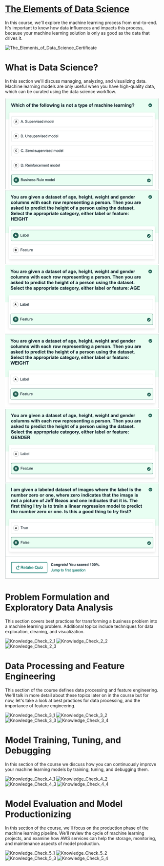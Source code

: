 # [The Elements of Data Science](https://www.aws.training/Details/eLearning?id=26598)
In this course, we'll explore the machine learning process from end-to-end. It's important to know how data influences and impacts this process, because your machine learning solution is only as good as the data that drives it.

![The_Elements_of_Data_Science_Certificate](/The_Elements_of_Data_Science/images/The_Elements_of_Data_Science_Certificate.PNG)

# What is Data Science?
In this section we'll discuss managing, analyzing, and visualizing data. Machine learning models are only useful when you have high-quality data, which can be curated using the data science workflow.

![Knowledge_Check_1_1](/The_Elements_of_Data_Science/images/Knowledge%20check%201.1.PNG)
![Knowledge_Check_1_2](/The_Elements_of_Data_Science/images/Knowledge%20check%201.2.PNG)
![Knowledge_Check_1_3](/The_Elements_of_Data_Science/images/Knowledge%20check%201.3.PNG)
![Knowledge_Check_1_4](/The_Elements_of_Data_Science/images/Knowledge%20check%201.4.PNG)
![Knowledge_Check_1_5](/The_Elements_of_Data_Science/images/Knowledge%20check%201.5.PNG)
![Knowledge_Check_1_6](/The_Elements_of_Data_Science/images/Knowledge%20check%201.6.PNG)

# Problem Formulation and Exploratory Data Analysis
This section covers best practices for transforming a business problem into a machine learning problem. Additional topics include techniques for data exploration, cleaning, and visualization.

![Knowledge_Check_2_1](/The_Elements_of_Data_Science/images/Knowledge_Check_2_1.PNG)
![Knowledge_Check_2_2](/The_Elements_of_Data_Science/images/Knowledge_Check_2_2.PNG)
![Knowledge_Check_2_3](/The_Elements_of_Data_Science/images/Knowledge_Check_2_3.PNG)

# Data Processing and Feature Engineering
This section of the course defines data processing and feature engineering. We'll talk in more detail about these topics later on in the course but for now, let's take a look at best practices for data processing, and the importance of feature engineering. 

![Knowledge_Check_3_1](/The_Elements_of_Data_Science/images/Knowledge_Check_3_1.PNG)
![Knowledge_Check_3_2](/The_Elements_of_Data_Science/images/Knowledge_Check_3_2.PNG)
![Knowledge_Check_3_3](/The_Elements_of_Data_Science/images/Knowledge_Check_3_3.PNG)
![Knowledge_Check_3_4](/The_Elements_of_Data_Science/images/Knowledge_Check_3_4.PNG)

# Model Training, Tuning, and Debugging
In this section of the course we discuss how you can continuously improve your machine learning models by training, tuning, and debugging them.  

![Knowledge_Check_4_1](/The_Elements_of_Data_Science/images/Knowledge_Check_4_1.PNG)
![Knowledge_Check_4_2](/The_Elements_of_Data_Science/images/Knowledge_Check_4_2.PNG)
![Knowledge_Check_4_3](/The_Elements_of_Data_Science/images/Knowledge_Check_4_3.PNG)
![Knowledge_Check_4_4](/The_Elements_of_Data_Science/images/Knowledge_Check_4_4.PNG)

# Model Evaluation and Model Productionizing
In this section of the course, we'll focus on the production phase of the machine learning pipeline. We'll review the cycle of machine learning projects, and examine how AWS services can help the storage, monitoring, and maintenance aspects of model production.  

![Knowledge_Check_5_1](/The_Elements_of_Data_Science/images/Knowledge_Check_5_1.PNG)
![Knowledge_Check_5_2](/The_Elements_of_Data_Science/images/Knowledge_Check_5_2.PNG)
![Knowledge_Check_5_3](/The_Elements_of_Data_Science/images/Knowledge_Check_5_3.PNG)
![Knowledge_Check_5_4](/The_Elements_of_Data_Science/images/Knowledge_Check_5_4.PNG)
